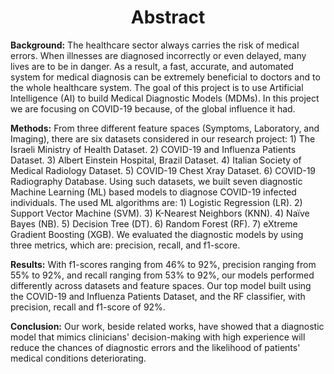 <h1 align='center'> Abstract </h1>

<b>Background:</b> The healthcare sector always carries the risk of medical errors. When illnesses are diagnosed incorrectly or even delayed, many lives are to be in danger. As a result, a fast, accurate, and automated system for medical diagnosis can be extremely beneficial to doctors and to the whole healthcare system. The goal of this project is to use Artificial Intelligence (AI) to build Medical Diagnostic Models (MDMs). In this project we are focusing on COVID-19 because, of the global influence it had.

<b>Methods:</b> From three different feature spaces (Symptoms, Laboratory, and Imaging), there are six datasets considered in our research project: 1) The Israeli Ministry of Health Dataset. 2) COVID-19 and Influenza Patients Dataset. 3) Albert Einstein Hospital, Brazil Dataset. 4) Italian Society of Medical Radiology Dataset. 5) COVID-19 Chest Xray Dataset. 6) COVID-19 Radiography Database. Using such datasets, we built seven diagnostic Machine Learning (ML) based models to diagnose COVID-19 infected individuals. The used ML algorithms are: 1) Logistic Regression (LR). 2) Support Vector Machine (SVM). 3) K-Nearest Neighbors (KNN). 4) Naïve Bayes (NB). 5) Decision Tree (DT). 6) Random Forest (RF). 7) eXtreme Gradient Boosting (XGB). We evaluated the diagnostic models by using three metrics, which are: precision, recall, and f1-score.

<b>Results:</b> With f1-scores ranging from 46% to 92%, precision ranging from 55% to 92%, and recall ranging from 53% to 92%, our models performed differently across datasets and feature spaces. Our top model built using the COVID-19 and Influenza Patients Dataset, and the RF classifier, with precision, recall and f1-score of 92%.

<b>Conclusion:</b> Our work, beside related works, have showed that a diagnostic model that mimics clinicians' decision-making with high experience will reduce the chances of diagnostic errors and the likelihood of patients' medical conditions deteriorating.
